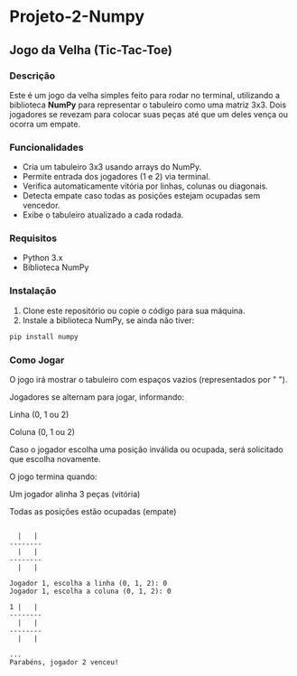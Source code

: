 # Projeto-2-Numpy  
## Jogo da Velha (Tic-Tac-Toe)

### Descrição
Este é um jogo da velha simples feito para rodar no terminal, utilizando a biblioteca **NumPy** para representar o tabuleiro como uma matriz 3x3. Dois jogadores se revezam para colocar suas peças até que um deles vença ou ocorra um empate.

### Funcionalidades
- Cria um tabuleiro 3x3 usando arrays do NumPy.
- Permite entrada dos jogadores (1 e 2) via terminal.
- Verifica automaticamente vitória por linhas, colunas ou diagonais.
- Detecta empate caso todas as posições estejam ocupadas sem vencedor.
- Exibe o tabuleiro atualizado a cada rodada.

### Requisitos
- Python 3.x  
- Biblioteca NumPy

### Instalação
1. Clone este repositório ou copie o código para sua máquina.  
2. Instale a biblioteca NumPy, se ainda não tiver:

```bash
pip install numpy
```

### Como Jogar

O jogo irá mostrar o tabuleiro com espaços vazios (representados por " ").

Jogadores se alternam para jogar, informando:

Linha (0, 1 ou 2)

Coluna (0, 1 ou 2)

Caso o jogador escolha uma posição inválida ou ocupada, será solicitado que escolha novamente.

O jogo termina quando:

Um jogador alinha 3 peças (vitória)

Todas as posições estão ocupadas (empate)

```Exemplo de Execução

  |   |  
--------
  |   |  
--------
  |   |  

Jogador 1, escolha a linha (0, 1, 2): 0  
Jogador 1, escolha a coluna (0, 1, 2): 0  

1 |   |  
--------
  |   |  
--------
  |   |  

...
Parabéns, jogador 2 venceu!

